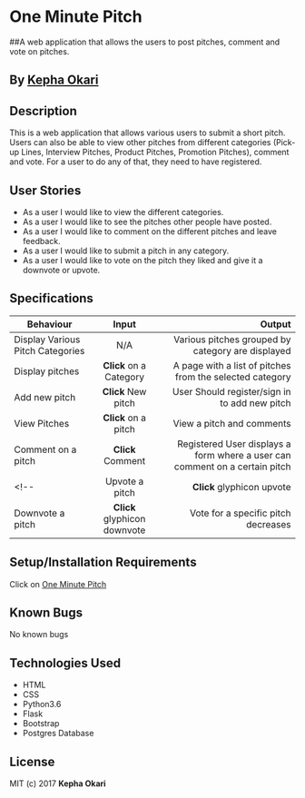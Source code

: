 # One Minute Pitch

##A web application that allows the users to post pitches, comment and vote on pitches.

## By [Kepha Okari](https://github.com/kepha-okari)


## Description
This is a web application that allows various users to submit a short pitch. Users can also be able to view other pitches from different categories (Pick-up Lines, Interview Pitches, Product Pitches, Promotion Pitches), comment and vote. For a user to do any of that, they need to have registered.

## User Stories
* As a user I would like to view the different categories.
* As a user I would like to see the pitches other people have posted.
* As a user I would like to comment on the different pitches and leave feedback.
* As a user I would like to submit a pitch in any category.
* As a user I would like to vote on the pitch they liked and give it a downvote or upvote.

## Specifications
| Behaviour | Input | Output |
| --------------- | :----------:| --------: |
|Display Various Pitch Categories | N/A | Various pitches grouped by category are displayed |
|Display pitches | **Click** on a Category| A page with a list of pitches from the selected category |
|Add new pitch | **Click** New pitch | User Should register/sign in to add new pitch |
|View Pitches | **Click** on a pitch | View a pitch and comments |
|Comment on a pitch | **Click** Comment | Registered User displays a form where a user can comment on a certain pitch |
<!-- |Upvote a pitch | **Click** glyphicon upvote | Vote for a specific pitch increases |
|Downvote a pitch | **Click** glyphicon downvote | Vote for a specific pitch decreases | -->

## Setup/Installation Requirements
Click on [One Minute Pitch](https://minute-pitch07.herokuapp.com)


## Known Bugs

No known bugs

## Technologies Used

* HTML
* CSS
* Python3.6
* Flask
* Bootstrap
* Postgres Database


## License
MIT (c) 2017 **Kepha Okari**

